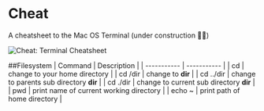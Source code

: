 # Cheat
A cheatsheet to the Mac OS Terminal (under construction 🚧👷)

![Cheat: Terminal Cheatsheet](https://raw.githubusercontent.com/SebastianBoldt/Cheat/master/terminal.png) 

##Filesystem
| Command | Description |
| ----------- | ----------- |
| cd | change to your home directory |
| cd /dir | change to **dir** |
| cd ../dir | change to parents sub directory **dir** |
| cd ./dir | change to current sub directory **dir** |
| pwd | print name of current working directory |
| echo ~ | print path of home directory |


